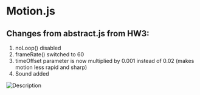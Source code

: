 # Motion.js 
## Changes from abstract.js from HW3:
1. noLoop() disabled
2. frameRate() switched to 60
3. timeOffset parameter is now multiplied by 0.001 instead of 0.02 (makes motion less rapid and sharp)
4. Sound added

![Description](motion.gif)
